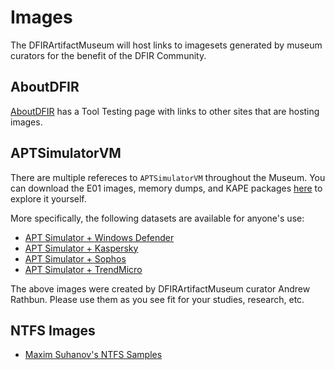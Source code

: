# Images

The DFIRArtifactMuseum will host links to imagesets generated by museum curators for the benefit of the DFIR Community.

## AboutDFIR

[AboutDFIR](https://aboutdfir.com/resources/tool-testing) has a Tool Testing page with links to other sites that are hosting images. 

## APTSimulatorVM

There are multiple refereces to `APTSimulatorVM` throughout the Museum. You can download the E01 images, memory dumps, and KAPE packages [here](https://www.mediafire.com/folder/6b1s3o9l3zhp3/APTSimulatorVM) to explore it yourself. 

More specifically, the following datasets are available for anyone's use:

* [APT Simulator + Windows Defender](https://www.mediafire.com/folder/k93flelcz45b2/WindowsDefender)
* [APT Simulator + Kaspersky](https://www.mediafire.com/folder/a4ifcllcb901h/Kaspersky)
* [APT Simulator + Sophos](https://www.mediafire.com/folder/f15he9jnle07y/Sophos)
* [APT Simulator + TrendMicro](https://www.mediafire.com/folder/vyexnx2jxiubr/TrendMicro)

The above images were created by DFIRArtifactMuseum curator Andrew Rathbun. Please use them as you see fit for your studies, research, etc.

## NTFS Images

* [Maxim Suhanov's NTFS Samples](https://github.com/msuhanov/ntfs-samples)
